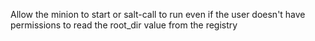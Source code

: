 Allow the minion to start or salt-call to run even if the user doesn't have permissions to read the root_dir value from the registry
